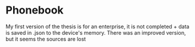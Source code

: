 # Phonebook
My first version of the thesis is for an enterprise, it is not completed + data is saved in .json to the device's memory.
There was an improved version, but it seems the sources are lost
